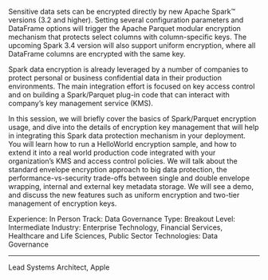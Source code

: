 Sensitive data sets can be encrypted directly by new Apache Spark™ versions (3.2 and higher). Setting several configuration parameters and DataFrame options will trigger the Apache Parquet modular encryption mechanism that protects select columns with column-specific keys. The upcoming Spark 3.4 version will also support uniform encryption, where all DataFrame columns are encrypted with the same key.

 

Spark data encryption is already leveraged by a number of companies to protect personal or business confidential data in their production environments. The main integration effort is focused on key access control and on building a Spark/Parquet plug-in code that can interact with company’s key management service (KMS).

 

In this session, we will briefly cover the basics of Spark/Parquet encryption usage, and dive into the details of encryption key management that will help in integrating this Spark data protection mechanism in your deployment. You will learn how to run a HelloWorld encryption sample, and how to extend it into a real world production code integrated with your organization’s KMS and access control policies. We will talk about the standard envelope encryption approach to big data protection, the performance-vs-security trade-offs between single and double envelope wrapping, internal and external key metadata storage. We will see a demo, and discuss the new features such as uniform encryption and two-tier management of encryption keys.

Experience: In Person
Track: Data Governance
Type: Breakout
Level: Intermediate
Industry: Enterprise Technology, Financial Services, Healthcare and Life Sciences, Public Sector
Technologies: Data Governance


---
Lead Systems Architect, Apple
